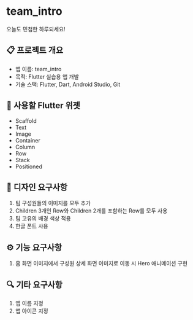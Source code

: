 # team_intro

오늘도 민첩한 하루되세요!

## 📋 프로젝트 개요
- 앱 이름: team_intro
- 목적: Flutter 실습용 앱 개발
- 기술 스택: Flutter, Dart, Android Studio, Git

## 🧩 사용할 Flutter 위젯
- Scaffold
- Text
- Image
- Container
- Column
- Row
- Stack
- Positioned

## 🎨 디자인 요구사항
1. 팀 구성원들의 이미지를 모두 추가
2. Children 3개인 Row와 Children 2개를 포함하는 Row를 모두 사용
3. 팀 고유의 배경 색상 적용
4. 한글 폰트 사용

## ⚙️ 기능 요구사항
1. 홈 화면 이미지에서 구성원 상세 화면 이미지로 이동 시 Hero 애니메이션 구현

## 🔍 기타 요구사항
1. 앱 이름 지정
2. 앱 아이콘 지정